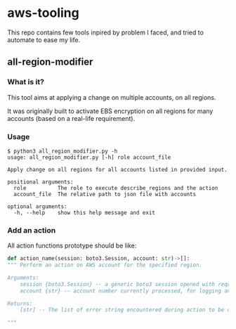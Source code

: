 # aws-tooling

This repo contains few tools inpired by problem I faced, and tried to automate to ease my life.

## all-region-modifier

### What is it?

This tool aims at applying a change on multiple accounts, on all regions.

It was originally built to activate EBS encryption on all regions for many accounts (based on a real-life requirement).

### Usage

```shell
$ python3 all_region_modifier.py -h
usage: all_region_modifier.py [-h] role account_file

Apply change on all regions for all accounts listed in provided input.

positional arguments:
  role          The role to execute describe_regions and the action
  account_file  The relative path to json file with accounts

optional arguments:
  -h, --help    show this help message and exit
```

### Add an action

All action functions prototype should be like:

```python
def action_name(session: boto3.Session, account: str)->[]:
""" Perform an action on AWS account for the specified region.

Arguments:
    session {boto3.Session} -- a generic boto3 session opened with required privileges to perform action.
    account {str} -- account number currently processed, for logging and perf purpose as session is already opened.

Returns:
    [str] -- The list of error string encountered during action to be displayed at the end of overall process. Empty if no error.

"""
```

